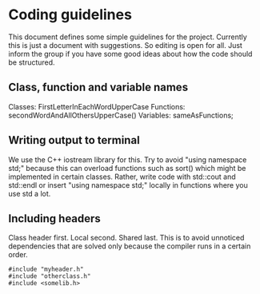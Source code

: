 # Coding guidelines #

This document defines some simple guidelines for the project. Currently this
is just a document with suggestions. So editing is open for all. Just inform
the group if you have some good ideas about how the code should be structured.

## Class, function and variable names

Classes: FirstLetterInEachWordUpperCase
Functions: secondWordAndAllOthersUpperCase()
Variables: sameAsFunctions;

## Writing output to terminal ##

We use the C++ iostream library for this. Try to avoid "using namespace std;"
because this can overload functions such as sort() which might be implemented
in certain classes. Rather, write code with std::cout and std::endl or insert
"using namespace std;" locally in functions where you use std a lot.

## Including headers ##

Class header first. Local second. Shared last. This is to avoid unnoticed
dependencies that are solved only because the compiler runs in a certain order.

    #include "myheader.h"
    #include "otherclass.h"
    #include <somelib.h>
